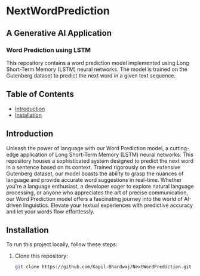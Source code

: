 # NextWordPrediction
## A Generative AI Application
<!-- Project Title -->
### Word Prediction using LSTM

<!-- Project Description -->
This repository contains a word prediction model implemented using Long Short-Term Memory (LSTM) neural networks. The model is trained on the Gutenberg dataset to predict the next word in a given text sequence.

<!-- Table of Contents -->
## Table of Contents
- [Introduction](#introduction)
- [Installation](#installation)
<!-- Introduction -->
## Introduction

Unleash the power of language with our Word Prediction model, a cutting-edge application of Long Short-Term Memory (LSTM) neural networks. This repository houses a sophisticated system designed to predict the next word in a sentence based on its context. Trained rigorously on the extensive Gutenberg dataset, our model boasts the ability to grasp the nuances of language and provide accurate word suggestions in real-time. Whether you're a language enthusiast, a developer eager to explore natural language processing, or anyone who appreciates the art of precise communication, our Word Prediction model offers a fascinating journey into the world of AI-driven linguistics. Elevate your textual experiences with predictive accuracy and let your words flow effortlessly.
<!-- Installation -->
## Installation

To run this project locally, follow these steps:

1. Clone this repository:

   ```bash
   git clone https://github.com/Kapil-Bhardwaj/NextWordPrediction.git


